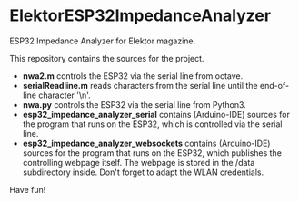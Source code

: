 # ElektorESP32ImpedanceAnalyzer
ESP32 Impedance Analyzer for Elektor magazine. 

This repository contains the sources for the project.
- **nwa2.m** controls the ESP32 via the serial line from octave.
- **serialReadline.m** reads characters from the serial line until the end-of-line character '\n'.
- **nwa.py** controls the ESP32 via the serial line from Python3.
- **esp32_impedance_analyzer_serial** contains (Arduino-IDE) sources for the program that runs on the ESP32, which is controlled via the serial line.
- **esp32_impedance_analyzer_websockets** contains (Arduino-IDE) sources for the program that runs on the ESP32, which publishes the controlling webpage itself. The webpage is stored in the /data subdirectory inside. Don't forget to adapt the WLAN credentials.

Have fun!
